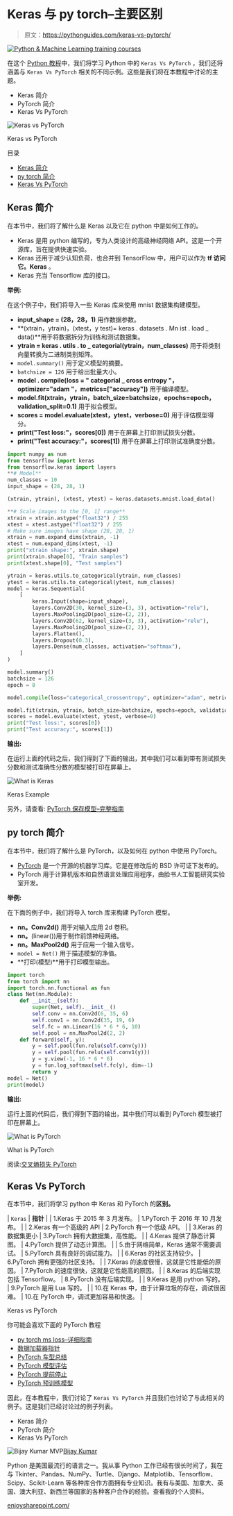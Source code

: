 # Keras 与 py torch–主要区别

> 原文：<https://pythonguides.com/keras-vs-pytorch/>

[![Python & Machine Learning training courses](img/49ec9c6da89a04c9f45bab643f8c765c.png)](https://sharepointsky.teachable.com/p/python-and-machine-learning-training-course)

在这个 [Python 教程](https://pythonguides.com/learn-python/)中，我们将学习 Python 中的 `Keras Vs PyTorch` ，我们还将涵盖与 `Keras Vs PyTorch` 相关的不同示例。这些是我们将在本教程中讨论的主题。

*   Keras 简介
*   PyTorch 简介
*   Keras Vs PyTorch

![Keras vs PyTorch](img/9d18d189f28adfd8f10f660832abeb6b.png "Keras vs PyTorch")

Keras vs PyTorch

目录

[](#)

*   [Keras 简介](#Introduction_to_Keras "Introduction to Keras")
*   [py torch 简介](#Introduction_to_PyTorch "Introduction to PyTorch")
*   [Keras Vs PyTorch](#Keras_Vs_PyTorch "Keras Vs PyTorch")

## Keras 简介

在本节中，我们将了解什么是 Keras 以及它在 python 中是如何工作的。

*   Keras 是用 python 编写的，专为人类设计的高级神经网络 API。这是一个开源库，旨在提供快速实验。
*   Keras 还用于减少认知负荷，也合并到 TensorFlow 中，用户可以作为 **tf 访问它。Keras** 。
*   Keras 充当 Tensorflow 库的接口。

**举例:**

在这个例子中，我们将导入一些 Keras 库来使用 mnist 数据集构建模型。

*   **input_shape = (28，28，1)** 用作数据参数。
*   **(xtrain，ytrain)，(xtest，y test)= keras . datasets . Mn ist . load _ data()**用于将数据拆分为训练和测试数据集。
*   **ytrain = keras . utils . to _ categorial(ytrain，num_classes)** 用于将类别向量转换为二进制类别矩阵。
*   `model.summary()` 用于定义模型的摘要。
*   `batchsize = 126` 用于给出批量大小。
*   **model . compile(loss = " categorial _ cross entropy "，optimizer="adam "，metrics=["accuracy"])** 用于编译模型。
*   **model.fit(xtrain，ytrain，batch_size=batchsize，epochs=epoch，validation_split=0.1)** 用于拟合模型。
*   **scores = model.evaluate(xtest，ytest，verbose=0)** 用于评估模型得分。
*   **print("Test loss:"，scores[0])** 用于在屏幕上打印测试损失分数。
*   **print("Test accuracy:"，scores[1])** 用于在屏幕上打印测试准确度分数。

```py
import numpy as num
from tensorflow import keras
from tensorflow.keras import layers
**# Model** 
num_classes = 10
input_shape = (28, 28, 1)

(xtrain, ytrain), (xtest, ytest) = keras.datasets.mnist.load_data()

**# Scale images to the [0, 1] range**
xtrain = xtrain.astype("float32") / 255
xtest = xtest.astype("float32") / 255
# Make sure images have shape (28, 28, 1)
xtrain = num.expand_dims(xtrain, -1)
xtest = num.expand_dims(xtest, -1)
print("xtrain shape:", xtrain.shape)
print(xtrain.shape[0], "Train samples")
print(xtest.shape[0], "Test samples")

ytrain = keras.utils.to_categorical(ytrain, num_classes)
ytest = keras.utils.to_categorical(ytest, num_classes)
model = keras.Sequential(
    [
        keras.Input(shape=input_shape),
        layers.Conv2D(30, kernel_size=(3, 3), activation="relu"),
        layers.MaxPooling2D(pool_size=(2, 2)),
        layers.Conv2D(62, kernel_size=(3, 3), activation="relu"),
        layers.MaxPooling2D(pool_size=(2, 2)),
        layers.Flatten(),
        layers.Dropout(0.3),
        layers.Dense(num_classes, activation="softmax"),
    ]
)

model.summary()
batchsize = 126
epoch = 8

model.compile(loss="categorical_crossentropy", optimizer="adam", metrics=["accuracy"])

model.fit(xtrain, ytrain, batch_size=batchsize, epochs=epoch, validation_split=0.1)
scores = model.evaluate(xtest, ytest, verbose=0)
print("Test loss:", scores[0])
print("Test accuracy:", scores[1])
```

**输出:**

在运行上面的代码之后，我们得到了下面的输出，其中我们可以看到带有测试损失分数和测试准确性分数的模型被打印在屏幕上。

![What is Keras](img/265bd56a0f3bd3e81a1af789268ca034.png "What is Keras")

Keras Example

另外，请查看: [PyTorch 保存模型–完整指南](https://pythonguides.com/pytorch-save-model/)

## py torch 简介

在本节中，我们将了解什么是 PyTorch，以及如何在 python 中使用 PyTorch。

*   [PyTorch](https://pythonguides.com/what-is-pytorch/) 是一个开源的机器学习库。它是在修改后的 BSD 许可证下发布的。
*   PyTorch 用于计算机版本和自然语言处理应用程序，由脸书人工智能研究实验室开发。

**举例:**

在下面的例子中，我们将导入 torch 库来构建 PyTorch 模型。

*   **nn。Conv2d()** 用于对输入应用 2d 卷积。
*   **nn。**(linear())用于制作前馈神经网络。
*   **nn。MaxPool2d()** 用于应用一个输入信号。
*   `model = Net()` 用于描述模型的净值。
*   **打印(模型)**用于打印模型输出。

```py
import torch
from torch import nn
import torch.nn.functional as fun
class Net(nn.Module):
    def __init__(self):
        super(Net, self).__init__()
        self.conv = nn.Conv2d(6, 35, 6)
        self.conv1 = nn.Conv2d(35, 19, 6)
        self.fc = nn.Linear(16 * 6 * 6, 10)
        self.pool = nn.MaxPool2d(2, 2)
    def forward(self, y):
        y = self.pool(fun.relu(self.conv(y)))
        y = self.pool(fun.relu(self.conv1(y)))
        y = y.view(-1, 16 * 6 * 6)
        y = fun.log_softmax(self.fc(y), dim=-1)
        return y
model = Net()
print(model)
```

**输出:**

运行上面的代码后，我们得到下面的输出，其中我们可以看到 PyTorch 模型被打印在屏幕上。

![What is PyTorch](img/b9e5ff39cf01107ad3d8b99ad7133a7a.png "What is PyTorch")

What is PyTorch

阅读:[交叉熵损失 PyTorch](https://pythonguides.com/cross-entropy-loss-pytorch/)

## Keras Vs PyTorch

在本节中，我们将学习 python 中 Keras 和 PyTorch 的**区别。**

| `Keras` | **指针** |
| 1.Keras 于 2015 年 3 月发布。 | 1.PyTorch 于 2016 年 10 月发布。 |
| 2.Keras 有一个高级的 API | 2.PyTorch 有一个低级 API。 |
| 3.Keras 的数据集更小 | 3.PyTorch 拥有大数据集，高性能。 |
| 4.Keras 提供了静态计算图。 | 4.PyTorch 提供了动态计算图。 |
| 5.由于网络简单，Keras 通常不需要调试。 | 5.PyTorch 具有良好的调试能力。 |
| 6.Keras 的社区支持较少。 | 6.PyTorch 拥有更强的社区支持。 |
| 7.Keras 的速度很慢，这就是它性能低的原因。 | 7.PyTorch 的速度很快，这就是它性能高的原因。 |
| 8.Keras 的后端实现包括 Tensorflow。 | 8.PyTorch 没有后端实现。 |
| 9.Keras 是用 python 写的。 | 9.PyTorch 是用 Lua 写的。 |
| 10.在 Keras 中，由于计算垃圾的存在，调试很困难。 | 10.在 PyTorch 中，调试更加容易和快速。 |

Keras vs PyTorch

你可能会喜欢下面的 PyTorch 教程

*   [py torch ms loss–详细指南](https://pythonguides.com/pytorch-mseloss/)
*   [数据加载器指针](https://pythonguides.com/pytorch-dataloader/)
*   [PyTorch 车型总结](https://pythonguides.com/pytorch-model-summary/)
*   [PyTorch 模型评估](https://pythonguides.com/pytorch-model-eval/)
*   [PyTorch 提前停止](https://pythonguides.com/pytorch-early-stopping/)
*   [PyTorch 预训练模型](https://pythonguides.com/pytorch-pretrained-model/)

因此，在本教程中，我们讨论了 `Keras Vs PyTorch` 并且我们也讨论了与此相关的例子。这是我们已经讨论过的例子列表。

*   Keras 简介
*   PyTorch 简介
*   Keras Vs PyTorch

![Bijay Kumar MVP](img/9cb1c9117bcc4bbbaba71db8d37d76ef.png "Bijay Kumar MVP")[Bijay Kumar](https://pythonguides.com/author/fewlines4biju/)

Python 是美国最流行的语言之一。我从事 Python 工作已经有很长时间了，我在与 Tkinter、Pandas、NumPy、Turtle、Django、Matplotlib、Tensorflow、Scipy、Scikit-Learn 等各种库合作方面拥有专业知识。我有与美国、加拿大、英国、澳大利亚、新西兰等国家的各种客户合作的经验。查看我的个人资料。

[enjoysharepoint.com/](https://enjoysharepoint.com/)[](https://www.facebook.com/fewlines4biju "Facebook")[](https://www.linkedin.com/in/fewlines4biju/ "Linkedin")[](https://twitter.com/fewlines4biju "Twitter")